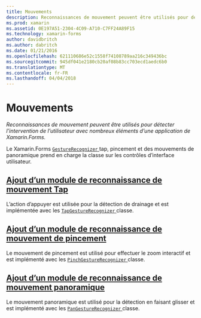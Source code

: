 ```yaml
---
title: Mouvements
description: Reconnaissances de mouvement peuvent être utilisés pour détecter l’intervention de l’utilisateur avec nombreux éléments d’une application de Xamarin.Forms.
ms.prod: xamarin
ms.assetid: 0E197A51-2304-4C09-A710-C7FF24A89F15
ms.technology: xamarin-forms
author: davidbritch
ms.author: dabritch
ms.date: 01/21/2016
ms.openlocfilehash: 621110686e52c1558f74108789aa216c349436bc
ms.sourcegitcommit: 945df041e2180cb20af08b83cc703ecd1aedc6b0
ms.translationtype: MT
ms.contentlocale: fr-FR
ms.lasthandoff: 04/04/2018
---
```

# <a name="gestures"></a>Mouvements

_Reconnaissances de mouvement peuvent être utilisés pour détecter l’intervention de l’utilisateur avec nombreux éléments d’une application de Xamarin.Forms._

Le Xamarin.Forms [ `GestureRecognizer` ](https://developer.xamarin.com/api/type/Xamarin.Forms.GestureRecognizer/) tap, pincement et des mouvements de panoramique prend en charge la classe sur les contrôles d’interface utilisateur.

## <a name="adding-a-tap-gesture-recognizertapmd"></a>[Ajout d’un module de reconnaissance de mouvement Tap](tap.md)

L’action d’appuyer est utilisée pour la détection de drainage et est implémentée avec les [ `TapGestureRecognizer` ](https://developer.xamarin.com/api/type/Xamarin.Forms.TapGestureRecognizer/) classe.

## <a name="adding-a-pinch-gesture-recognizerpinchmd"></a>[Ajout d’un module de reconnaissance de mouvement de pincement](pinch.md)

Le mouvement de pincement est utilisé pour effectuer le zoom interactif et est implémenté avec les [ `PinchGestureRecognizer` ](https://developer.xamarin.com/api/type/Xamarin.Forms.PinchGestureRecognizer/) classe.

## <a name="adding-a-pan-gesture-recognizerpanmd"></a>[Ajout d’un module de reconnaissance de mouvement panoramique](pan.md)

Le mouvement panoramique est utilisé pour la détection en faisant glisser et est implémenté avec les [ `PanGestureRecognizer` ](https://developer.xamarin.com/api/type/Xamarin.Forms.PanGestureRecognizer/) classe.

